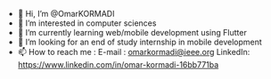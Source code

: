 - 👋 Hi, I’m @OmarKORMADI
- 👀 I’m interested in computer sciences
- 🌱 I’m currently learning web/mobile development using Flutter
- 💞️ I’m looking for an end of study internship in mobile development
- 📫 How to reach me : 
E-mail : omarkormadi@ieee.org
LinkedIn: https://www.linkedin.com/in/omar-kormadi-16bb771ba

<!---
OmarKORMADI/OmarKORMADI is a ✨ special ✨ repository because its `README.md` (this file) appears on your GitHub profile.
You can click the Preview link to take a look at your changes.
--->
